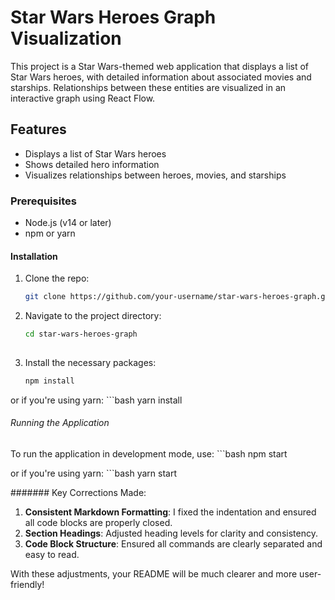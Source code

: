 # Star Wars Heroes Graph Visualization

This project is a Star Wars-themed web application that displays a list of Star Wars heroes, with detailed information about associated movies and starships. Relationships between these entities are visualized in an interactive graph using React Flow.

## Features
- Displays a list of Star Wars heroes
- Shows detailed hero information
- Visualizes relationships between heroes, movies, and starships

### Prerequisites

- Node.js (v14 or later)
- npm or yarn

#### Installation

1. Clone the repo:
   ```bash
   git clone https://github.com/your-username/star-wars-heroes-graph.git
   
2. Navigate to the project directory:
   ```bash
   cd star-wars-heroes-graph
  
3. Install the necessary packages:
   ```bash
   npm install
   
  or if you're using yarn:
      ```bash
      yarn install

###### Running the Application
To run the application in development mode, use:
      ```bash
        npm start

or if you're using yarn:
      ```bash
        yarn start

####### Key Corrections Made:
1. **Consistent Markdown Formatting**: I fixed the indentation and ensured all code blocks are properly closed.
2. **Section Headings**: Adjusted heading levels for clarity and consistency.
3. **Code Block Structure**: Ensured all commands are clearly separated and easy to read.

With these adjustments, your README will be much clearer and more user-friendly!

